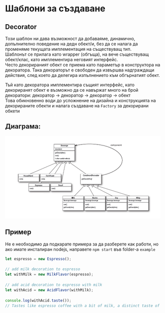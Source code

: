 # Шаблони за създаване

## Decorator

Този шаблон ни дава възможност да добаваяме, динамично, допълнително
поведение на дедн обект/и, без да се налага да променяме текущата
имплементация на съществуващ тип.  
Шаблонът се прилага като wrapper (обгъща), на вече съществуващ 
обект/клас, като имплементира неговият интерфейс.  
Често декорираният обект се приема като параметър в конструктора 
на декоратора. Така декораторът е свободен да извършва надграждащи
действия, след което да делегира изпълнението към обгърнатият обект.

Тъй като декоратора имплементира същият интерфейс, като декориранят
обект е възможно да се навържат много на брой декоратори:
декоратор -> декоратор -> декоратор -> обект  
Това обикновенно води до усложнение на дизайна и конструкцията на 
декорираните обекти и налага създаване на `Factory` за декорирани
обкети

## Диаграма:

![Decorator](./decorator-diagram.png "Decorator") 

## Пример
Не е необходимо да подкарате примера за да разберете как работи, но 
ако имате инсталиран nodejs, направете `npm start` във folder-а `example`

```javascript
let espresso = new Espresso();

// add milk decoration to espresso
let withMilk = new MilkFlavor(espresso);

// add acid decoration to espresso with milk
let withAcid = new AcidFlavor(withMilk);

console.log(withAcid.taste());
// Tastes like espresso coffee with a bit of milk, a distinct taste of sulfuric acid
```
